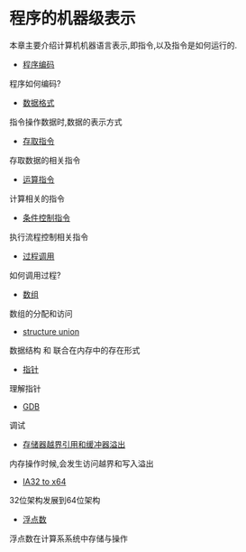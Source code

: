 # 程序的机器级表示

本章主要介绍计算机机器语言表示,即指令,以及指令是如何运行的.

* [程序编码](./3.01.md)
  
程序如何编码?

* [数据格式](./3.02.md)

指令操作数据时,数据的表示方式

* [存取指令](./3.03.md)

存取数据的相关指令

* [运算指令](./3.04.md)

计算相关的指令

* [条件控制指令](./3.05.md)

执行流程控制相关指令

* [过程调用](./3.06.md)

如何调用过程?

* [数组](./3.07.md)

数组的分配和访问

* [structure union](./3.08.md)
  
数据结构 和 联合在内存中的存在形式

* [指针](./3.09.md)

理解指针

* [GDB](./3.10.md)

调试

* [存储器越界引用和缓冲器溢出](./3.11.md)

内存操作时候,会发生访问越界和写入溢出

* [IA32 to x64](./3.12.md)

32位架构发展到64位架构

* [浮点数](./3.13.md)

浮点数在计算系系统中存储与操作